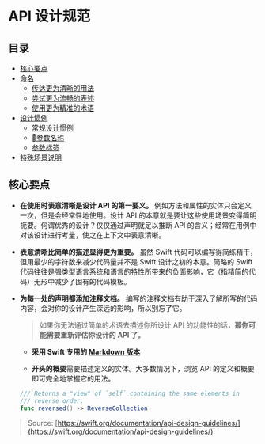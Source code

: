 # API 设计规范

## 目录

* [核心要点](#核心要点)
* [命名](#命名)
  * [传达更为清晰的用法](#传达更为清晰的用法)
  * [尝试更为流畅的表述](#尝试更为流畅的表述)
  * [使用更为精准的术语](#使用更为精准的术语)
* [设计惯例](#设计惯例)
  * [常规设计惯例](#常规设计惯例)
  * [参数名称](#参数名称)
  * [参数标签](#参数标签)
* [特殊场景说明](#特殊场景说明)

## 核心要点

* **在使用时表意清晰是设计 API 的第一要义。** 例如方法和属性的实体只会定义一次，但是会经常性地使用。设计 API 的本意就是要让这些使用场景变得简明扼要。何谓优秀的设计？仅仅通过声明就足以推断 API 的含义；经常在用例中对该设计进行考量，使之在上下文中表意清晰。

* **表意清晰比简单的描述显得更为重要。** 虽然 Swift 代码可以编写得简练精干，但用最少的字符数来减少代码量并不是 Swift 设计之初的本意。简略的 Swift 代码往往是强类型语言系统和语言的特性所带来的负面影响，它（指精简的代码）无形中减少了固有的代码模板。

* **为每一处的声明都添加注释文档。** 编写的注释文档有助于深入了解所写的代码内容，会对你的设计产生深远的影响，所以别忘了它。

  > 如果你无法通过简单的术语去描述你所设计 API 的功能性的话，**那你可能需要重新评估你设计的 API 了。**

  * **采用 Swift 专用的 [Markdown 版本](https://developer.apple.com/library/archive/documentation/Xcode/Reference/xcode_markup_formatting_ref/)**

  * **开头的概要**需要描述定义的实体。大多数情况下，浏览 API 的定义和概要即可完全地掌握它的用法。
  
  ```Swift
  /// Returns a "view" of `self` containing the same elements in
  /// reverse order.
  func reversed() -> ReverseCollection
  ```

> Source: [https://swift.org/documentation/api-design-guidelines/](https://swift.org/documentation/api-design-guidelines/)
